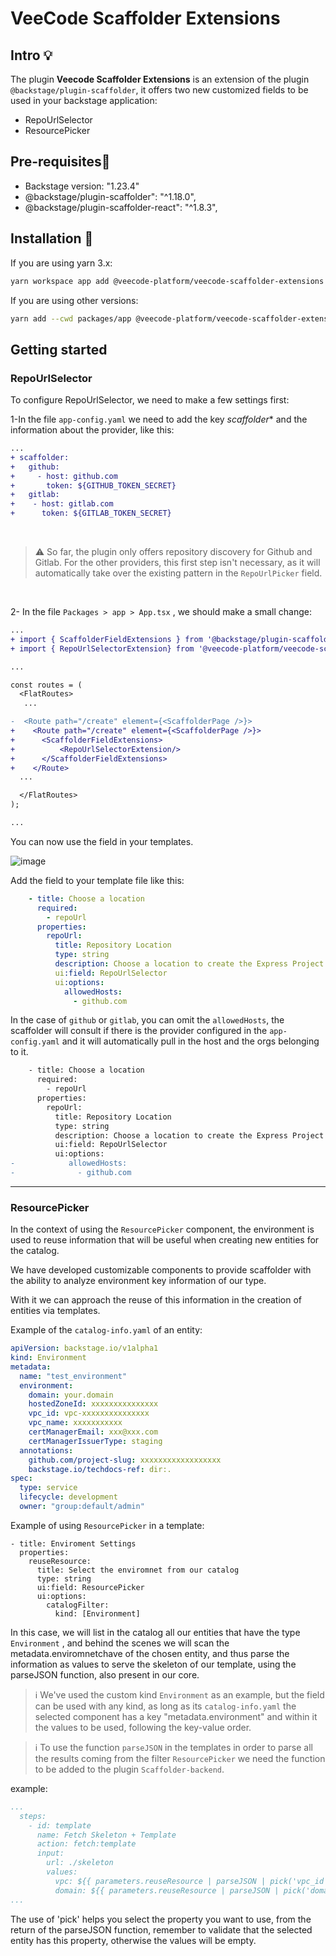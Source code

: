 # VeeCode Scaffolder Extensions

## Intro 💡

The plugin **Veecode Scaffolder Extensions** is an extension of the plugin `@backstage/plugin-scaffolder`, it offers two new customized fields to be used in your backstage application:

- RepoUrlSelector
- ResourcePicker

## Pre-requisites📄

- Backstage version: "1.23.4"
- @backstage/plugin-scaffolder": "^1.18.0",
- @backstage/plugin-scaffolder-react": "^1.8.3",


## Installation 🔧


If you are using yarn 3.x:

```bash
yarn workspace app add @veecode-platform/veecode-scaffolder-extensions
```

If you are using other versions:

```bash
yarn add --cwd packages/app @veecode-platform/veecode-scaffolder-extensions
```


## Getting started

### RepoUrlSelector

To configure RepoUrlSelector, we need to make a few settings first:

1-In the file `app-config.yaml` we need to add the key *scaffolder** and the information about the provider, like this:
```diff
...
+ scaffolder:
+   github:
+     - host: github.com
+       token: ${GITHUB_TOKEN_SECRET}
+   gitlab:
+    - host: gitlab.com
+      token: ${GITLAB_TOKEN_SECRET}
```

<br/>

> ⚠️ So far, the plugin only offers repository discovery for Github and Gitlab. For the other providers, this first step isn't necessary, as it will automatically take over the existing pattern in the `RepoUrlPicker` field.

<br/>

2- In the file `Packages > app > App.tsx` , we should make a small change:
```diff
...
+ import { ScaffolderFieldExtensions } from '@backstage/plugin-scaffolder-react';
+ import { RepoUrlSelectorExtension} from '@veecode-platform/veecode-scaffolder-extensions';

...

const routes = (
  <FlatRoutes>
   ...

-  <Route path="/create" element={<ScaffolderPage />}>
+    <Route path="/create" element={<ScaffolderPage />}>
+      <ScaffolderFieldExtensions>
+          <RepoUrlSelectorExtension/>
+      </ScaffolderFieldExtensions>
+    </Route>
  ...

  </FlatRoutes>
);

...
```

You can now use the field in your templates.

![image](https://github.com/veecode-platform/platform-backstage-plugins/assets/84424883/ffdd052f-6a94-4a17-8dde-f1ce00b0421d)


Add the field to your template file like this:

```yaml
    - title: Choose a location
      required:
        - repoUrl
      properties:
        repoUrl:
          title: Repository Location
          type: string
          description: Choose a location to create the Express Project
          ui:field: RepoUrlSelector
          ui:options:
            allowedHosts:
              - github.com
```

In the case of `github` or `gitlab`, you can omit the `allowedHosts`, the scaffolder will consult if there is the provider configured in the `app-config.yaml` and it will automatically pull in the host and the orgs belonging to it.

```diff
    - title: Choose a location
      required:
        - repoUrl
      properties:
        repoUrl:
          title: Repository Location
          type: string
          description: Choose a location to create the Express Project
          ui:field: RepoUrlSelector
          ui:options:
-            allowedHosts:
-              - github.com
```


---


### ResourcePicker

In the context of using the `ResourcePicker` component, the environment is used to reuse information that will be useful when creating new entities for the catalog.


We have developed customizable components to provide scaffolder with the ability to analyze environment key information of our type.


With it we can approach the reuse of this information in the creation of entities via templates.

Example of the `catalog-info.yaml` of an entity:

```yaml
apiVersion: backstage.io/v1alpha1
kind: Environment
metadata:
  name: "test_environment"
  environment:
    domain: your.domain
    hostedZoneId: xxxxxxxxxxxxxxx
    vpc_id: vpc-xxxxxxxxxxxxxxx
    vpc_name: xxxxxxxxxxx
    certManagerEmail: xxx@xxx.com
    certManagerIssuerType: staging
  annotations:
    github.com/project-slug: xxxxxxxxxxxxxxxxxx
    backstage.io/techdocs-ref: dir:.
spec:
  type: service
  lifecycle: development
  owner: "group:default/admin"
```

Example of using `ResourcePicker` in a template:

    - title: Enviroment Settings
      properties:
        reuseResource:
          title: Select the enviromnet from our catalog
          type: string
          ui:field: ResourcePicker
          ui:options:
            catalogFilter:
              kind: [Environment]
            

In this case, we will list in the catalog all our entities that have the type `Environment` , and behind the scenes we will scan the metadata.enviromnetchave of the chosen entity, and thus parse the information as values to serve the skeleton of our template, using the parseJSON function, also present in our core.

> ℹ️ We've used the custom kind `Environment` as an example, but the field can be used with any kind, as long as its `catalog-info.yaml` the selected component has a key "metadata.environment" and within it the values to be used, following the key-value order.


> ℹ️ To use the function `parseJSON` in the templates in order to parse all the results coming from the filter `ResourcePicker` we need the function to be added to the plugin `Scaffolder-backend`.


example:

```yaml
...
  steps:
    - id: template
      name: Fetch Skeleton + Template
      action: fetch:template
      input:
        url: ./skeleton      
        values:
          vpc: ${{ parameters.reuseResource | parseJSON | pick('vpc_id') }}
          domain: ${{ parameters.reuseResource | parseJSON | pick('domain') }}
...
```

The use of 'pick' helps you select the property you want to use, from the return of the parseJSON function, remember to validate that the selected entity has this property, otherwise the values will be empty.
